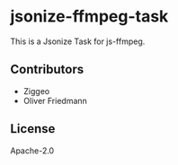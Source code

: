 # jsonize-ffmpeg-task

This is a Jsonize Task for js-ffmpeg.


## Contributors

- Ziggeo
- Oliver Friedmann


## License

Apache-2.0

